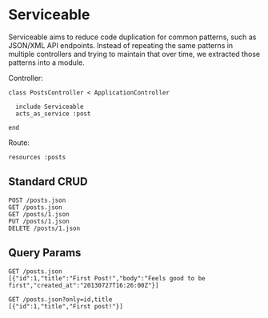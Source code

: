 Serviceable
=========

Serviceable aims to reduce code duplication for common patterns, such as JSON/XML
API endpoints. Instead of repeating the same patterns in multiple controllers and
trying to maintain that over time, we extracted those patterns into a module.

Controller:

    class PostsController < ApplicationController
    
      include Serviceable
      acts_as_service :post
    
    end

Route:

    resources :posts


Standard CRUD
-------------

    POST /posts.json
    GET /posts.json
    GET /posts/1.json
    PUT /posts/1.json
    DELETE /posts/1.json

Query Params
------------

    GET /posts.json
    [{"id":1,"title":"First Post!","body":"Feels good to be first","created_at":"20130727T16:26:00Z"}]

    GET /posts.json?only=id,title
    [{"id":1,"title","First post!"}]

